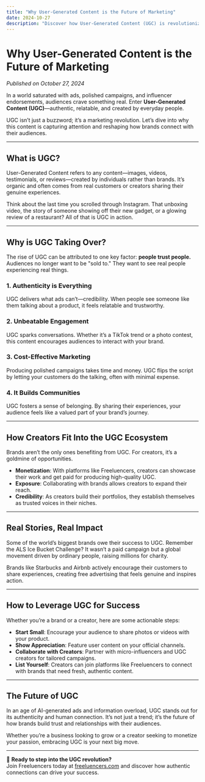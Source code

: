 ```yaml
---
title: "Why User-Generated Content is the Future of Marketing"
date: 2024-10-27
description: "Discover how User-Generated Content (UGC) is revolutionizing marketing by fostering authenticity, engagement, and trust in an era of digital overload."
---
```


# Why User-Generated Content is the Future of Marketing  

*Published on October 27, 2024*

In a world saturated with ads, polished campaigns, and influencer endorsements, audiences crave something real. Enter **User-Generated Content (UGC)**—authentic, relatable, and created by everyday people. 

UGC isn’t just a buzzword; it’s a marketing revolution. Let’s dive into why this content is capturing attention and reshaping how brands connect with their audiences.

---

## What is UGC?  

User-Generated Content refers to any content—images, videos, testimonials, or reviews—created by individuals rather than brands. It’s organic and often comes from real customers or creators sharing their genuine experiences.

Think about the last time you scrolled through Instagram. That unboxing video, the story of someone showing off their new gadget, or a glowing review of a restaurant? All of that is UGC in action.

---

## Why is UGC Taking Over?  

The rise of UGC can be attributed to one key factor: **people trust people.** Audiences no longer want to be "sold to." They want to see real people experiencing real things.  

### 1. **Authenticity is Everything**  
UGC delivers what ads can’t—credibility. When people see someone like them talking about a product, it feels relatable and trustworthy.  

### 2. **Unbeatable Engagement**  
UGC sparks conversations. Whether it’s a TikTok trend or a photo contest, this content encourages audiences to interact with your brand.  

### 3. **Cost-Effective Marketing**  
Producing polished campaigns takes time and money. UGC flips the script by letting your customers do the talking, often with minimal expense.  

### 4. **It Builds Communities**  
UGC fosters a sense of belonging. By sharing their experiences, your audience feels like a valued part of your brand’s journey.

---

## How Creators Fit Into the UGC Ecosystem  

Brands aren’t the only ones benefiting from UGC. For creators, it’s a goldmine of opportunities.  

- **Monetization**: With platforms like Freeluencers, creators can showcase their work and get paid for producing high-quality UGC.  
- **Exposure**: Collaborating with brands allows creators to expand their reach.  
- **Credibility**: As creators build their portfolios, they establish themselves as trusted voices in their niches.  

---

## Real Stories, Real Impact  

Some of the world’s biggest brands owe their success to UGC. Remember the ALS Ice Bucket Challenge? It wasn’t a paid campaign but a global movement driven by ordinary people, raising millions for charity.  

Brands like Starbucks and Airbnb actively encourage their customers to share experiences, creating free advertising that feels genuine and inspires action.

---

## How to Leverage UGC for Success  

Whether you’re a brand or a creator, here are some actionable steps:  

- **Start Small**: Encourage your audience to share photos or videos with your product.  
- **Show Appreciation**: Feature user content on your official channels.  
- **Collaborate with Creators**: Partner with micro-influencers and UGC creators for tailored campaigns.  
- **List Yourself**: Creators can join platforms like Freeluencers to connect with brands that need fresh, authentic content.  

---

## The Future of UGC  

In an age of AI-generated ads and information overload, UGC stands out for its authenticity and human connection. It’s not just a trend; it’s the future of how brands build trust and relationships with their audiences.  

Whether you’re a business looking to grow or a creator seeking to monetize your passion, embracing UGC is your next big move.  

---

🚀 **Ready to step into the UGC revolution?**  
Join Freeluencers today at [freeluencers.com](https://freeluencers.com) and discover how authentic connections can drive your success.  
```